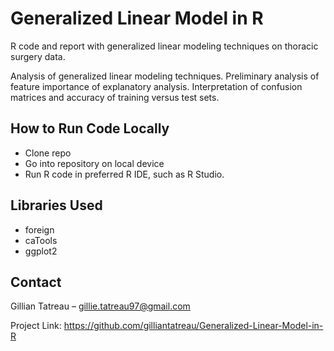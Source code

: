 # Generalized Linear Model in R
R code and report with generalized linear modeling techniques on thoracic surgery data.

Analysis of generalized linear modeling techniques. 
Preliminary analysis of feature importance of explanatory analysis. 
Interpretation of confusion matrices and accuracy of training versus test sets. 
## How to Run Code Locally
- Clone repo
- Go into repository on local device
- Run R code in preferred R IDE, such as R Studio.

## Libraries Used
- foreign
- caTools
- ggplot2

## Contact
Gillian Tatreau – gillie.tatreau97@gmail.com

Project Link: https://github.com/gilliantatreau/Generalized-Linear-Model-in-R
